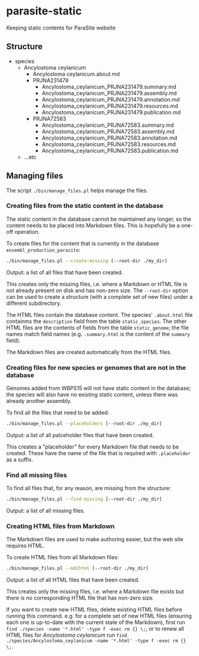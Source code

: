# parasite-static

Keeping static contents for ParaSite website



## Structure

- species
  - Ancylostoma ceylanicum
    - Ancylostoma ceylanicum.about.md
    - PRJNA231479
      - Ancylostoma_ceylanicum_PRJNA231479.summary.md
      - Ancylostoma_ceylanicum_PRJNA231479.assembly.md
      - Ancylostoma_ceylanicum_PRJNA231479.annotation.md
      - Ancylostoma_ceylanicum_PRJNA231479.resources.md
      - Ancylostoma_ceylanicum_PRJNA231479.publication.md
    - PRJNA72583
      - Ancylostoma_ceylanicum_PRJNA72583.summary.md
      - Ancylostoma_ceylanicum_PRJNA72583.assembly.md
      - Ancylostoma_ceylanicum_PRJNA72583.annotation.md
      - Ancylostoma_ceylanicum_PRJNA72583.resources.md
      - Ancylostoma_ceylanicum_PRJNA72583.publication.md
  - ...etc



## Managing files

The script `./bin/manage_files.pl` helps manage the files.


### Creating files from the static content in the database

The static content in the database cannot be maintained any longer, so the content needs to
be placed into Markdown files.  This is hopefully be a one-off operation.

To create files for the content that is currently in the database `ensembl_production_parasite`:

```bash
./bin/manage_files.pl --create-missing [--root-dir ./my_dir]
```
Output: a list of all files that have been created.

This creates only the missing files, i.e. where a Markdown or HTML file is not already present on disk
and has non-zero size.  The `--root-dir` option can be used to create a structure (with a complete set
of new files) under a different subdirectory.

The HTML files contain the database content.  The species' `.about.html` file containms the `description` field from
the table `static_species`.  The other HTML files are the contents of fields from the table `static_genome`; the file
names match field names (e.g. `.summary.html` is the content of the `summary` field).

The Markdown files are created automatically from the HTML files.


### Creating files for new species or genomes that are not in the database

Genomes added from WBPS15 will not have static content in the database; the species will also have no existing static content,
unless there was already another assembly.

To find all the files that need to be added:

```bash
./bin/manage_files.pl --placeholders [--root-dir ./my_dir]
```
Output: a list of all palceholder files that have been created.

This creates a "placeholder" for every Markdown file that needs to be created.  These have the name of the file that is required
with `.placeholder` as a suffix.


### Find all missing files

To find all files that, for any reason, are missing from the structure:

```bash
./bin/manage_files.pl --find-missing [--root-dir ./my_dir]
```
Output: a list of all missing files.


### Creating HTML files from Markdown

The Markdown files are used to make authoring easier, but the web site requires HTML.

To create HTML files from all Markdown files:

```bash
./bin/manage_files.pl --md2html [--root-dir ./my_dir]
```
Output: a list of all HTML files that have been created.

This creates only the missing files, i.e. where a Markdown file exists but there is no corresponding HTML file that has non-zero size.

If you want to create new HTML files, delete existing HTML files before running this command.  e.g. for a complete
set of new HTML files (ensuring each one is up-to-date with the current state of the Markdown), first run
`find ./species -name '*.html' -type f -exec rm {} \;`; or to renew all HTML files for _Ancylostoma ceylanicum_
run `find ./species/Ancylostoma_ceylanicum -name '*.html' -type f -exec rm {} \;`.

